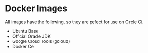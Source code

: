 # Docker Images


All images have the following, so they are pefect for use on Circle Ci.

- Ubuntu Base
- Official Oracle JDK
- Google Cloud Tools (gcloud)
- Docker Ce